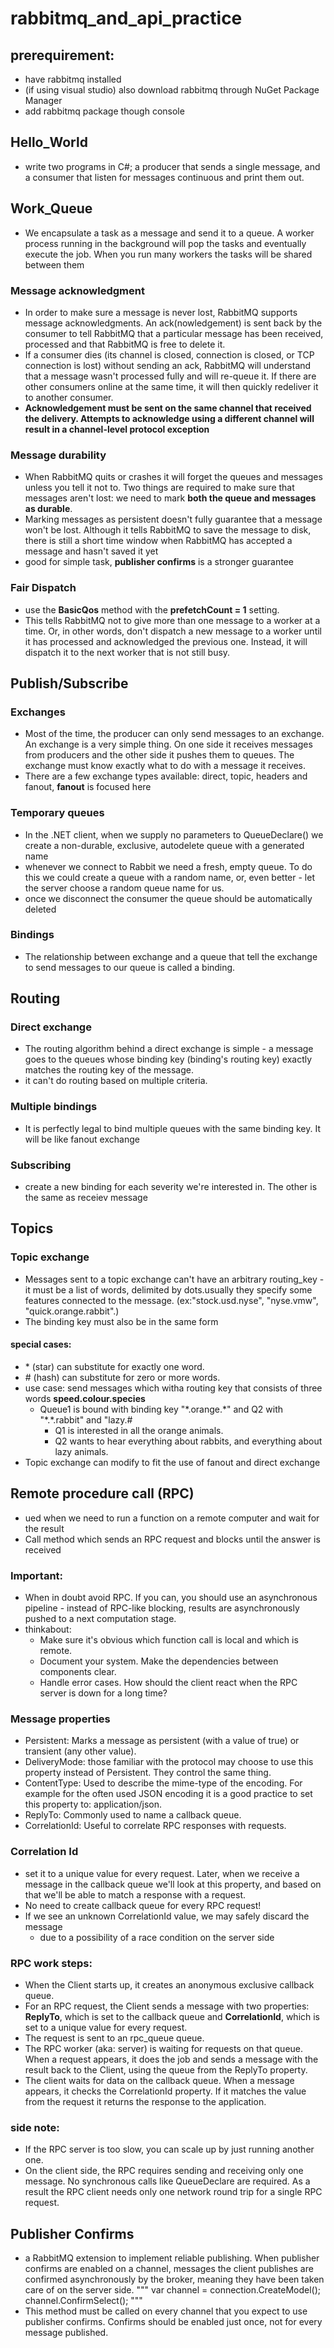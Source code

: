 # rabbitmq_and_api_practice
## prerequirement:
* have rabbitmq installed
* (if using visual studio) also download rabbitmq through NuGet Package Manager
* add rabbitmq package though console
## Hello_World
* write two programs in C#; a producer that sends a single message, and a consumer that listen for messages continuous and print them out.
## Work_Queue
* We encapsulate a task as a message and send it to a queue. A worker process running in the background will pop the tasks and eventually execute the job. When you run many workers the tasks will be shared between them
### Message acknowledgment
* In order to make sure a message is never lost, RabbitMQ supports message acknowledgments. An ack(nowledgement) is sent back by the consumer to tell RabbitMQ that a particular message has been received, processed and that RabbitMQ is free to delete it.
* If a consumer dies (its channel is closed, connection is closed, or TCP connection is lost) without sending an ack, RabbitMQ will understand that a message wasn't processed fully and will re-queue it. If there are other consumers online at the same time, it will then quickly redeliver it to another consumer. 
* **Acknowledgement must be sent on the same channel that received the delivery. Attempts to acknowledge using a different channel will result in a channel-level protocol exception**
### Message durability
* When RabbitMQ quits or crashes it will forget the queues and messages unless you tell it not to. Two things are required to make sure that messages aren't lost: we need to mark **both the queue and messages as durable**.
* Marking messages as persistent doesn't fully guarantee that a message won't be lost. Although it tells RabbitMQ to save the message to disk, there is still a short time window when RabbitMQ has accepted a message and hasn't saved it yet
* good for simple task, **publisher confirms** is a stronger guarantee 
### Fair Dispatch
*  use the **BasicQos** method with the **prefetchCount = 1** setting.
*  This tells RabbitMQ not to give more than one message to a worker at a time. Or, in other words, don't dispatch a new message to a worker until it has processed and acknowledged the previous one. Instead, it will dispatch it to the next worker that is not still busy.

## Publish/Subscribe
### Exchanges
* Most of the time,  the producer can only send messages to an exchange. An exchange is a very simple thing. On one side it receives messages from producers and the other side it pushes them to queues. The exchange must know exactly what to do with a message it receives.
* There are a few exchange types available: direct, topic, headers and fanout, **fanout** is focused here
### Temporary queues
* In the .NET client, when we supply no parameters to QueueDeclare() we create a non-durable, exclusive, autodelete queue with a generated name
* whenever we connect to Rabbit we need a fresh, empty queue. To do this we could create a queue with a random name, or, even better - let the server choose a random queue name for us.
* once we disconnect the consumer the queue should be automatically deleted
### Bindings
* The relationship between exchange and a queue that tell the exchange to send messages to our queue is called a binding.

## Routing
### Direct exchange
* The routing algorithm behind a direct exchange is simple - a message goes to the queues whose binding key (binding's routing key) exactly matches the routing key of the message.
* it can't do routing based on multiple criteria.
### Multiple bindings
* It is perfectly legal to bind multiple queues with the same binding key. It will be like fanout exchange
### Subscribing
* create a new binding for each severity we're interested in. The other is the same as receiev message
## Topics
### Topic exchange
* Messages sent to a topic exchange can't have an arbitrary routing_key - it must be a list of words, delimited by dots.usually they specify some features connected to the message. (ex:"stock.usd.nyse", "nyse.vmw", "quick.orange.rabbit".)
* The binding key must also be in the same form
#### special cases:
* \* (star) can substitute for exactly one word.
* \# (hash) can substitute for zero or more words.
* use case: send messages which  witha routing key that consists of three words **speed.colour.species**
  * Queue1 is bound with binding key "\*.orange.\*" and Q2 with "\*.\*.rabbit" and "lazy.#
    * Q1 is interested in all the orange animals.
    * Q2 wants to hear everything about rabbits, and everything about lazy animals.
* Topic exchange can modify to fit the use of fanout and direct exchange
## Remote procedure call (RPC)
* ued when we need to run a function on a remote computer and wait for the result
* Call method which sends an RPC request and blocks until the answer is received
### Important:
  *  When in doubt avoid RPC. If you can, you should use an asynchronous pipeline - instead of RPC-like blocking, results are asynchronously pushed to a next computation stage.
  *  thinkabout:
     *  Make sure it's obvious which function call is local and which is remote.
     *  Document your system. Make the dependencies between components clear.
     *  Handle error cases. How should the client react when the RPC server is down for a long time?
### Message properties
* Persistent: Marks a message as persistent (with a value of true) or transient (any other value). 
* DeliveryMode: those familiar with the protocol may choose to use this property instead of Persistent. They control the same thing.
* ContentType: Used to describe the mime-type of the encoding. For example for the often used JSON encoding it is a good practice to set this property to: application/json.
* ReplyTo: Commonly used to name a callback queue.
* CorrelationId: Useful to correlate RPC responses with requests.
### Correlation Id
* set it to a unique value for every request. Later, when we receive a message in the callback queue we'll look at this property, and based on that we'll be able to match a response with a request.
* No need to create callback queue for every RPC request!
*  If we see an unknown CorrelationId value, we may safely discard the message
   *  due to a possibility of a race condition on the server side
### RPC work steps:
* When the Client starts up, it creates an anonymous exclusive callback queue.
* For an RPC request, the Client sends a message with two properties: **ReplyTo**, which is set to the callback queue and **CorrelationId**, which is set to a unique value for every request.
* The request is sent to an rpc_queue queue.
* The RPC worker (aka: server) is waiting for requests on that queue. When a request appears, it does the job and sends a message with the result back to the Client, using the queue from the ReplyTo property.
* The client waits for data on the callback queue. When a message appears, it checks the CorrelationId property. If it matches the value from the request it returns the response to the application.
### side note:
* If the RPC server is too slow, you can scale up by just running another one.
* On the client side, the RPC requires sending and receiving only one message. No synchronous calls like QueueDeclare are required. As a result the RPC client needs only one network round trip for a single RPC request.
## Publisher Confirms
* a RabbitMQ extension to implement reliable publishing. When publisher confirms are enabled on a channel, messages the client publishes are confirmed asynchronously by the broker, meaning they have been taken care of on the server side.
"""
var channel = connection.CreateModel();
channel.ConfirmSelect();
"""
* This method must be called on every channel that you expect to use publisher confirms. Confirms should be enabled just once, not for every message published.
